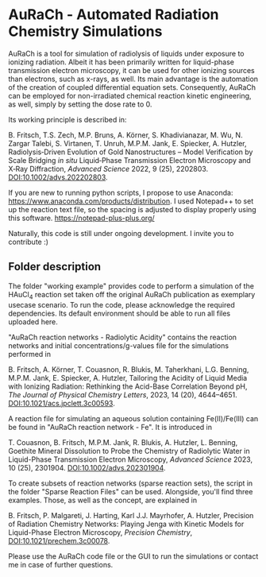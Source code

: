 # AuRaCh - Automated Radiation Chemistry Simulations

AuRaCh is a tool for simulation of radiolysis of liquids under exposure to ionizing radiation.
Albeit it has been primarily written for liquid-phase transmission electron microscopy, it can be used for other ionizing sources than electrons, such as x-rays, as well.
Its main advantage is the automation of the creation of coupled differential equation sets.
Consequently, AuRaCh can be employed for non-irradiated  chemical reaction kinetic engineering, as well, simply by setting the dose rate to 0. 

Its working principle is described in:

B. Fritsch, T.S. Zech, M.P. Bruns, A. Körner, S. Khadivianazar, M. Wu, N. Zargar Talebi, S. Virtanen, T. Unruh, M.P.M. Jank, E. Spiecker, A. Hutzler, Radiolysis‐Driven Evolution of Gold Nanostructures –
Model Verification by Scale Bridging _in situ_ Liquid‐Phase Transmission Electron
Microscopy and X‐Ray Diffraction, _Advanced Science_ 2022, 9 (25), 2202803. [DOI:10.1002/advs.202202803](https://doi.org/10.1002/advs.202202803).

If you are new to running python scripts, I propose to use Anaconda: https://www.anaconda.com/products/distribution.
I used Notepad++ to set up the reaction text file, so the spacing is adjusted to display properly using this software. https://notepad-plus-plus.org/ 


Naturally, this code is still under ongoing development. I invite you to contribute :)

## Folder description

The folder "working example" provides code to perform a simulation of the HAuCl<sub>4</sub> reaction set taken off the original AuRaCh publication as exemplary usecase scenario.
To run the code, please acknowledge the required dependencies.
Its default environment should be able to run all files uploaded here.


"AuRaCh reaction networks - Radiolytic Acidity" contains the reaction networks and initial concentrations/g-values file for the simulations performed in 

B. Fritsch, A. Körner, T. Couasnon, R. Blukis, M. Taherkhani, L.G. Benning, M.P.M. Jank, E. Spiecker, A. Hutzler, Tailoring the Acidity of Liquid Media with Ionizing Radiation: Rethinking the Acid-Base Correlation Beyond pH, _The Journal of Physical Chemistry Letters_, 2023, 14 (20), 4644–4651. [DOI:10.1021/acs.jpclett.3c00593](https://doi.org/10.1021/acs.jpclett.3c00593).

A reaction file for simulating an aqueous solution containing Fe(II)/Fe(III) can be found in "AuRaCh reaction network - Fe". It is introduced in

T. Couasnon, B. Fritsch, M.P.M. Jank, R. Blukis, A. Hutzler, L. Benning, Goethite Mineral Dissolution to Probe the Chemistry of Radiolytic Water in Liquid-Phase Transmission Electron Microscopy, _Advanced Science_ 2023, 10 (25), 2301904. [DOI:10.1002/advs.202301904](https://doi.org/10.1002/advs.202301904).

To create subsets of reaction networks (sparse reaction sets), the script in the folder "Sparse Reaction Files" can be used. Alongside, you'll find three examples. Those, as well as the concept, are explained in 

B. Fritsch, P. Malgareti, J. Harting, Karl J.J. Mayrhofer, A. Hutzler, Precision of Radiation Chemistry Networks: Playing Jenga with Kinetic Models for Liquid-Phase Electron Microscopy,
_Precision Chemistry_, [DOI:10.1021/prechem.3c00078](https://doi.org/10.1021/prechem.3c00078).


Please use the AuRaCh code file or the GUI to run the simulations or contact me in case of further questions.
